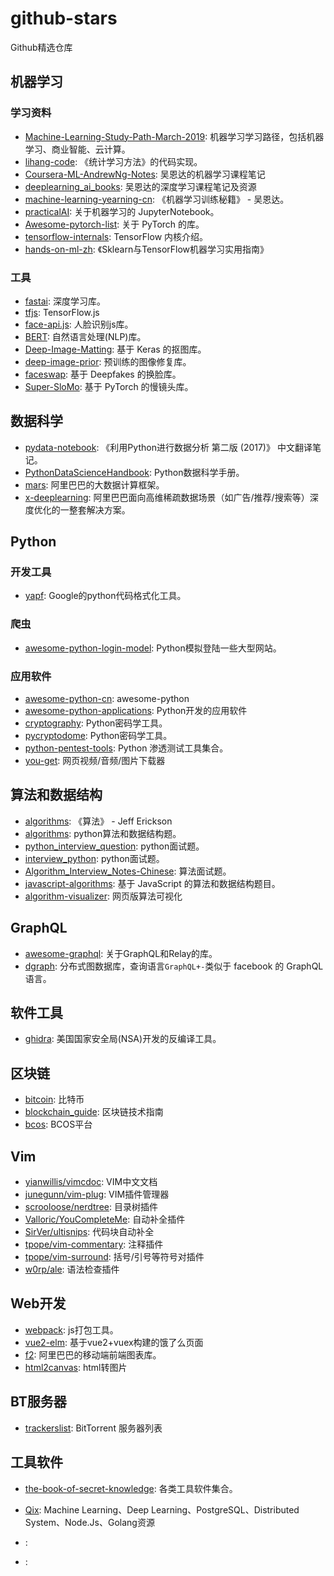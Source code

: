 # github-stars
Github精选仓库


## 机器学习

### 学习资料
- [Machine-Learning-Study-Path-March-2019](https://github.com/clone95/Machine-Learning-Study-Path-March-2019): 机器学习学习路径，包括机器学习、商业智能、云计算。
- [lihang-code](https://github.com/fengdu78/lihang-code): 《统计学习方法》的代码实现。
- [Coursera-ML-AndrewNg-Notes](https://github.com/fengdu78/Coursera-ML-AndrewNg-Notes): 吴恩达的机器学习课程笔记
- [deeplearning_ai_books](https://github.com/fengdu78/deeplearning_ai_books): 吴恩达的深度学习课程笔记及资源
- [machine-learning-yearning-cn](https://github.com/AcceptedDoge/machine-learning-yearning-cn): 《机器学习训练秘籍》 - 吴恩达。
- [practicalAI](https://github.com/GokuMohandas/practicalAI): 关于机器学习的 JupyterNotebook。
- [Awesome-pytorch-list](https://github.com/bharathgs/Awesome-pytorch-list): 关于 PyTorch 的库。
- [tensorflow-internals](https://github.com/horance-liu/tensorflow-internals): TensorFlow 内核介绍。
- [hands-on-ml-zh](https://github.com/apachecn/hands-on-ml-zh): 《Sklearn与TensorFlow机器学习实用指南》

### 工具
- [fastai](https://github.com/fastai/fastai): 深度学习库。
- [tfjs](https://github.com/tensorflow/tfjs): TensorFlow.js
- [face-api.js](https://github.com/justadudewhohacks/face-api.js): 人脸识别js库。
- [BERT](https://github.com/google-research/bert): 自然语言处理(NLP)库。
- [Deep-Image-Matting](https://github.com/foamliu/Deep-Image-Matting): 基于 Keras 的抠图库。
- [deep-image-prior](https://github.com/DmitryUlyanov/deep-image-prior): 预训练的图像修复库。
- [faceswap](https://github.com/deepfakes/faceswap): 基于 Deepfakes 的换脸库。
- [Super-SloMo](https://github.com/avinashpaliwal/Super-SloMo): 基于 PyTorch 的慢镜头库。


## 数据科学

- [pydata-notebook](https://github.com/BrambleXu/pydata-notebook): 《利用Python进行数据分析 第二版 (2017)》 中文翻译笔记。
- [PythonDataScienceHandbook](https://github.com/jakevdp/PythonDataScienceHandbook): Python数据科学手册。
- [mars](https://github.com/mars-project/mars): 阿里巴巴的大数据计算框架。
- [x-deeplearning](https://github.com/alibaba/x-deeplearning): 阿里巴巴面向高维稀疏数据场景（如广告/推荐/搜索等）深度优化的一整套解决方案。


## Python

### 开发工具

- [yapf](https://github.com/google/yapf): Google的python代码格式化工具。

### 爬虫
- [awesome-python-login-model](https://github.com/CriseLYJ/awesome-python-login-model): Python模拟登陆一些大型网站。

### 应用软件
- [awesome-python-cn](https://github.com/jobbole/awesome-python-cn): awesome-python
- [awesome-python-applications](https://github.com/mahmoud/awesome-python-applications): Python开发的应用软件
- [cryptography](https://github.com/pyca/cryptography): Python密码学工具。
- [pycryptodome](https://github.com/Legrandin/pycryptodome): Python密码学工具。
- [python-pentest-tools](https://github.com/dloss/python-pentest-tools): Python 渗透测试工具集合。
- [you-get](https://github.com/soimort/you-get): 网页视频/音频/图片下载器


## 算法和数据结构

- [algorithms](https://github.com/jeffgerickson/algorithms): 《算法》 - Jeff Erickson
- [algorithms](https://github.com/keon/algorithms): python算法和数据结构题。
- [python_interview_question](https://github.com/kenwoodjw/python_interview_question): python面试题。
- [interview_python](https://github.com/taizilongxu/interview_python): python面试题。
- [Algorithm_Interview_Notes-Chinese](https://github.com/imhuay/Algorithm_Interview_Notes-Chinese): 算法面试题。
- [javascript-algorithms](https://github.com/trekhleb/javascript-algorithms): 基于 JavaScript 的算法和数据结构题目。
- [algorithm-visualizer](https://github.com/algorithm-visualizer/algorithm-visualizer): 网页版算法可视化


## GraphQL

- [awesome-graphql](https://github.com/chentsulin/awesome-graphql): 关于GraphQL和Relay的库。
- [dgraph](https://github.com/dgraph-io/dgraph): 分布式图数据库，查询语言`GraphQL+-`类似于 facebook 的 GraphQL 语言。


## 软件工具


- [ghidra](https://github.com/NationalSecurityAgency/ghidra): 美国国家安全局(NSA)开发的反编译工具。


## 区块链

- [bitcoin](https://github.com/bitcoin/bitcoin): 比特币
- [blockchain_guide](https://github.com/yeasy/blockchain_guide): 区块链技术指南
- [bcos](https://github.com/bcosorg/bcos): BCOS平台


## Vim

- [yianwillis/vimcdoc](https://github.com/yianwillis/vimcdoc): VIM中文文档
- [junegunn/vim-plug](https://github.com/junegunn/vim-plug): VIM插件管理器
- [scrooloose/nerdtree](https://github.com/scrooloose/nerdtree): 目录树插件
- [Valloric/YouCompleteMe](https://github.com/Valloric/YouCompleteMe): 自动补全插件
- [SirVer/ultisnips](https://github.com/SirVer/ultisnips): 代码块自动补全
- [tpope/vim-commentary](https://github.com/tpope/vim-commentary): 注释插件
- [tpope/vim-surround](https://github.com/tpope/vim-surround): 括号/引号等符号对插件
- [w0rp/ale](https://github.com/w0rp/ale): 语法检查插件


## Web开发

- [webpack](https://github.com/webpack/webpack): js打包工具。
- [vue2-elm](https://github.com/bailicangdu/vue2-elm): 基于vue2+vuex构建的饿了么页面
- [f2](https://github.com/antvis/f2): 阿里巴巴的移动端前端图表库。
- [html2canvas](https://github.com/niklasvh/html2canvas): html转图片


## BT服务器

- [trackerslist](https://github.com/ngosang/trackerslist): BitTorrent 服务器列表

## 工具软件
- [the-book-of-secret-knowledge](https://github.com/trimstray/the-book-of-secret-knowledge): 各类工具软件集合。


- [Qix](https://github.com/ty4z2008/Qix): Machine Learning、Deep Learning、PostgreSQL、Distributed System、Node.Js、Golang资源
- [](): 
- [](): 
